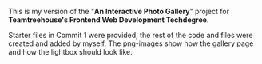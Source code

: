 This is my version of the "**An Interactive Photo Gallery**" project for **Teamtreehouse's Frontend Web Development Techdegree**.

Starter files in Commit 1 were provided, the rest of the code and files were created and added by myself.
The png-images show how the gallery page and how the lightbox should look like.
